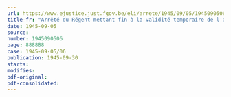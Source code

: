 ```yaml
---
url: https://www.ejustice.just.fgov.be/eli/arrete/1945/09/05/1945090506/justel
title-fr: "Arrêté du Régent mettant fin à la validité temporaire de l'arrêté du 16 septembre 1940, rétablissant un rayon des douanes à la frontière belgo-luxembourgeoise"
date: 1945-09-05
source:
number: 1945090506
page: 888888
case: 1945-09-05/06
publication: 1945-09-30
starts:
modifies:
pdf-original:
pdf-consolidated:
---
```


